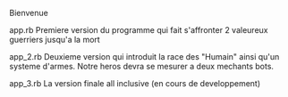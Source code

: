 Bienvenue

app.rb
Premiere version du programme qui fait  s'affronter 2 valeureux guerriers jusqu'a la mort

app_2.rb
Deuxieme version qui introduit la race des "Humain" ainsi qu'un systeme d'armes. Notre heros devra se mesurer a deux mechants bots.

app_3.rb
La version finale all inclusive (en cours de developpement)

